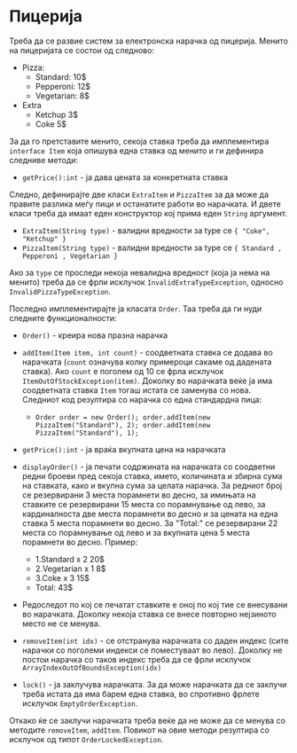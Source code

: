 # Пицерија

Треба да се развие систем за електронска нарачка од пицерија. Менито на пицеријата се состои од следново:

- Pizza:
    - Standard: 10$
    - Pepperoni: 12$
    - Vegetarian: 8$
- Extra
    - Ketchup 3$
    - Coke 5$

За да го претставите менито, секоја ставка треба да имплементира `interface Item` која опишува една ставка од менито и
ги дефинира следниве методи:

- `getPrice():int` - ја дава цената за конкретната ставка

Следно, дефинирајте две класи `ExtraItem` и `PizzaItem` за да може да правите разлика меѓу пици и останатите работи во
нарачката. И двете класи треба да имаат еден конструктор кој прима еден `String` аргумент.

- `ExtraItem(String type)` - валидни вредности за type се `{ "Coke", "Ketchup" }`
- `PizzaItem(String type)` - валидни вредности за type се `{ Standard , Pepperoni , Vegetarian }`

Ако за `type` се проследи некоја невалидна вредност (која ја нема на менито) треба да се фрли исклучок
`InvalidExtraTypeException`, односно `InvalidPizzaTypeException`.

Последно имплементирајте ја класата `Order`. Таа треба да ги нуди следните функционалности:

- `Order()` - креира нова празна нарачка
- `addItem(Item item, int count)` - соодветната ставка се додава во нарачката (`count` означува колку примероци сакаме
  од дадената ставка). Aко `count` е поголем од 10 се фрла исклучок `ItemOutOfStockException(item)`. Доколку во
  нарачката веќе ја има соодветната ставка `Item` тогаш истата се заменува со нова. Следниот код резултира со нарачка со
  една стандардна пица:
    - `Order order = new Order(); order.addItem(new PizzaItem("Standard"), 2); order.addItem(new PizzaItem("Standard"), 1);`
- `getPrice():int` - ја враќа вкупната цена на нарачката
- `displayOrder()` - ја печати содржината на нарачката со соодветни редни броеви пред секоја ставка, името, количината и
  збирна сума на ставката, како и вкупна сума за целата нарачка. За редниот број се резервирани 3 места порамнети во
  десно, за имињата на ставките се резервирани 15 места со порамнување од лево, за кардиналноста две места порамнети во
  десно и за цената на една ставка 5 места порамнети во десно. За "Total:" се резервирани 22 места со порамнување од
  лево и за вкупната цена 5 места порамнети во десно. Пример:
    - 1.Standard x 2 20$
    - 2.Vegetarian x 1 8$
    - 3.Coke x 3 15$
    - Total:                   43$

- Редоследот по кој се печатат ставките е оној по кој тие се внесувани во нарачката. Доколку некоја ставка се внесе
  повторно нејзиното место не се менува.
- `removeItem(int idx)` - се отстранува нарачката со даден индекс (сите нарачки со поголеми индекси се поместуваат во
  лево). Доколку не постои нарачка со таков индекс треба да се фрли исклучок `ArrayIndexOutOfBоundsException(idx)`
- `lock()` - ја заклучува нарачката. За да може нарачката да се заклучи треба истата да има барем една ставка, во
  спротивно фрлете исклучок `EmptyOrderException`.

Откако ќе се заклучи нарачката треба веќе да не може да се менува со методите `removeItem`, `addItem`. Повикот на овие
методи резултира со исклучок од типот `OrderLockedException`.
